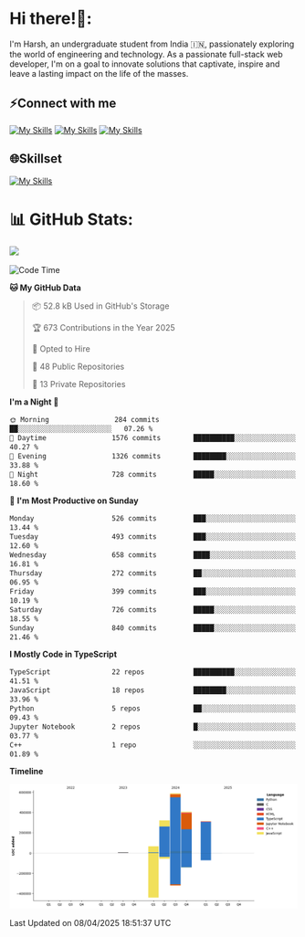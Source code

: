 
# Hi there!👋:
<p> I'm Harsh, an undergraduate student from India 🇮🇳, passionately exploring the world of engineering and technology. As a passionate full-stack web developer, I'm on a goal to innovate solutions that captivate, inspire and leave a lasting impact on the life of the masses. </p>

## ⚡Connect with me

[![My Skills](https://skillicons.dev/icons?i=gmail)](mailto:harshpandey.tech@gmail.com) [![My Skills](https://skillicons.dev/icons?i=linkedin)](https://linkedin.com/in/harsh3dev) [![My Skills](https://skillicons.dev/icons?i=twitter)](https://x.com/harshxai)

## 🌐Skillset
[![My Skills](https://skillicons.dev/icons?i=js,ts,react,nextjs,nodejs,tailwind,mongo,express,postgres,prisma,html,css,docker,aws,cpp,git,vscode,figma)](https://skillicons.dev)


# 📊 GitHub Stats:
![](https://komarev.com/ghpvc/?username=harsh3dev)

<!--START_SECTION:waka-->
![Code Time](http://img.shields.io/badge/Code%20Time-5%20hrs%2042%20mins-blue)

**🐱 My GitHub Data** 

> 📦 52.8 kB Used in GitHub's Storage 
 > 
> 🏆 673 Contributions in the Year 2025
 > 
> 💼 Opted to Hire
 > 
> 📜 48 Public Repositories 
 > 
> 🔑 13 Private Repositories 
 > 
**I'm a Night 🦉** 

```text
🌞 Morning                284 commits         ██░░░░░░░░░░░░░░░░░░░░░░░   07.26 % 
🌆 Daytime                1576 commits        ██████████░░░░░░░░░░░░░░░   40.27 % 
🌃 Evening                1326 commits        ████████░░░░░░░░░░░░░░░░░   33.88 % 
🌙 Night                  728 commits         █████░░░░░░░░░░░░░░░░░░░░   18.60 % 
```
📅 **I'm Most Productive on Sunday** 

```text
Monday                   526 commits         ███░░░░░░░░░░░░░░░░░░░░░░   13.44 % 
Tuesday                  493 commits         ███░░░░░░░░░░░░░░░░░░░░░░   12.60 % 
Wednesday                658 commits         ████░░░░░░░░░░░░░░░░░░░░░   16.81 % 
Thursday                 272 commits         ██░░░░░░░░░░░░░░░░░░░░░░░   06.95 % 
Friday                   399 commits         ███░░░░░░░░░░░░░░░░░░░░░░   10.19 % 
Saturday                 726 commits         █████░░░░░░░░░░░░░░░░░░░░   18.55 % 
Sunday                   840 commits         █████░░░░░░░░░░░░░░░░░░░░   21.46 % 
```


**I Mostly Code in TypeScript** 

```text
TypeScript               22 repos            ██████████░░░░░░░░░░░░░░░   41.51 % 
JavaScript               18 repos            ████████░░░░░░░░░░░░░░░░░   33.96 % 
Python                   5 repos             ██░░░░░░░░░░░░░░░░░░░░░░░   09.43 % 
Jupyter Notebook         2 repos             █░░░░░░░░░░░░░░░░░░░░░░░░   03.77 % 
C++                      1 repo              ░░░░░░░░░░░░░░░░░░░░░░░░░   01.89 % 
```



**Timeline**

![Lines of Code chart](https://raw.githubusercontent.com/harsh3dev/harsh3dev/main/assets/bar_graph.png)


 Last Updated on 08/04/2025 18:51:37 UTC
<!--END_SECTION:waka-->

